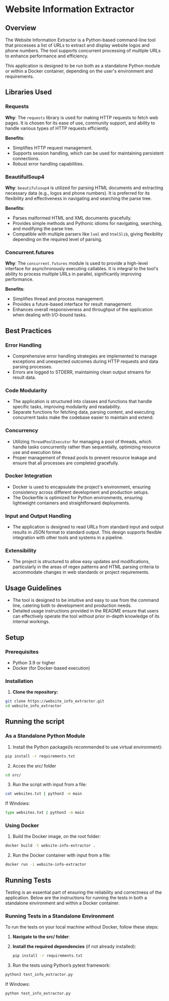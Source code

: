 # Website Information Extractor

## Overview

The Website Information Extractor is a Python-based command-line tool that processes a list of URLs to extract and display website logos and phone numbers. The tool supports concurrent processing of multiple URLs to enhance performance and efficiency.

This application is designed to be run both as a standalone Python module or within a Docker container, depending on the user's environment and requirements.

## Libraries Used

### Requests

**Why**: The `requests` library is used for making HTTP requests to fetch web pages. It is chosen for its ease of use, community support, and ability to handle various types of HTTP requests efficiently.

**Benefits**:

- Simplifies HTTP request management.
- Supports session handling, which can be used for maintaining persistent connections.
- Robust error handling capabilities.

### BeautifulSoup4

**Why**: `beautifulsoup4` is utilized for parsing HTML documents and extracting necessary data (e.g., logos and phone numbers). It is preferred for its flexibility and effectiveness in navigating and searching the parse tree.

**Benefits**:

- Parses malformed HTML and XML documents gracefully.
- Provides simple methods and Pythonic idioms for navigating, searching, and modifying the parse tree.
- Compatible with multiple parsers like `lxml` and `html5lib`, giving flexibility depending on the required level of parsing.

### Concurrent.futures

**Why**: The `concurrent.futures` module is used to provide a high-level interface for asynchronously executing callables. It is integral to the tool's ability to process multiple URLs in parallel, significantly improving performance.

**Benefits**:

- Simplifies thread and process management.
- Provides a future-based interface for result management.
- Enhances overall responsiveness and throughput of the application when dealing with I/O-bound tasks.

## Best Practices

### Error Handling

- Comprehensive error handling strategies are implemented to manage exceptions and unexpected outcomes during HTTP requests and data parsing processes.
- Errors are logged to STDERR, maintaining clean output streams for result data.

### Code Modularity

- The application is structured into classes and functions that handle specific tasks, improving modularity and readability.
- Separate functions for fetching data, parsing content, and executing concurrent tasks make the codebase easier to maintain and extend.

### Concurrency

- Utilizing `ThreadPoolExecutor` for managing a pool of threads, which handle tasks concurrently rather than sequentially, optimizing resource use and execution time.
- Proper management of thread pools to prevent resource leakage and ensure that all processes are completed gracefully.

### Docker Integration

- Docker is used to encapsulate the project's environment, ensuring consistency across different development and production setups.
- The Dockerfile is optimized for Python environments, ensuring lightweight containers and straightforward deployments.

### Input and Output Handling

- The application is designed to read URLs from standard input and output results in JSON format to standard output. This design supports flexible integration with other tools and systems in a pipeline.

### Extensibility

- The project is structured to allow easy updates and modifications, particularly in the areas of regex patterns and HTML parsing criteria to accommodate changes in web standards or project requirements.

## Usage Guidelines

- The tool is designed to be intuitive and easy to use from the command line, catering both to development and production needs.
- Detailed usage instructions provided in the README ensure that users can effectively operate the tool without prior in-depth knowledge of its internal workings.

## Setup

### Prerequisites

- Python 3.9 or higher
- Docker (for Docker-based execution)

### Installation

1. **Clone the repository:**

```bash
git clone https://website_info_extractor.git
cd website_info_extractor
```

## Running the script

### As a Standalone Python Module

1. Install the Python package(Is recommended to use virtual environment):

```bash
pip install -r requirements.txt
```

2. Acces the src/ folder

```bash
cd src/
```

3. Run the script with input from a file:

```bash
cat websites.txt | python3 -m main
```

If Windows:

```bash
type websites.txt | python3 -m main
```

### Using Docker

1. Build the Docker image, on the root folder:

```bash
docker build -t website-info-extractor .
```

2. Run the Docker container with input from a file:

```bash
docker run -i website-info-extractor
```

## Running Tests

Testing is an essential part of ensuring the reliability and correctness of the application. Below are the instructions for running the tests in both a standalone environment and within a Docker container.

### Running Tests in a Standalone Environment

To run the tests on your local machine without Docker, follow these steps:

1. **Navigate to the src/ folder**:

2. **Install the required dependencies** (if not already installed):
   ```bash
   pip install -r requirements.txt
   ```
3. Run the tests using Python’s pytest framework:

```bash
python3 test_info_extractor.py
```

If Windows:

```bash
python test_info_extractor.py
```
